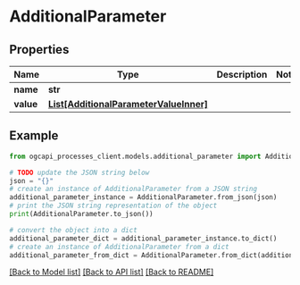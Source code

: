 # AdditionalParameter


## Properties

Name | Type | Description | Notes
------------ | ------------- | ------------- | -------------
**name** | **str** |  | 
**value** | [**List[AdditionalParameterValueInner]**](AdditionalParameterValueInner.md) |  | 

## Example

```python
from ogcapi_processes_client.models.additional_parameter import AdditionalParameter

# TODO update the JSON string below
json = "{}"
# create an instance of AdditionalParameter from a JSON string
additional_parameter_instance = AdditionalParameter.from_json(json)
# print the JSON string representation of the object
print(AdditionalParameter.to_json())

# convert the object into a dict
additional_parameter_dict = additional_parameter_instance.to_dict()
# create an instance of AdditionalParameter from a dict
additional_parameter_from_dict = AdditionalParameter.from_dict(additional_parameter_dict)
```
[[Back to Model list]](../README.md#documentation-for-models) [[Back to API list]](../README.md#documentation-for-api-endpoints) [[Back to README]](../README.md)


